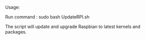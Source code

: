 Usage:

Run command :  sudo bash UpdateRPI.sh

The script will update and upgrade Raspbian to latest kernels and packages. 
